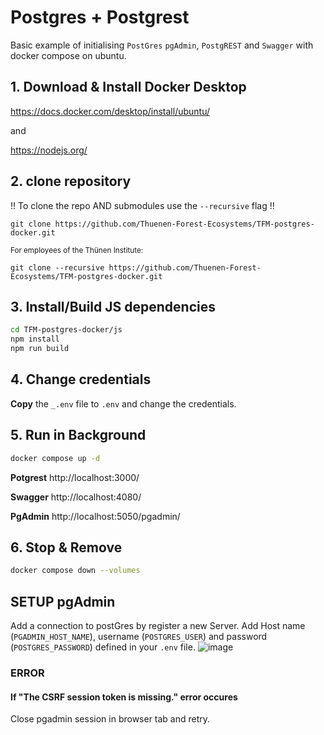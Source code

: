 # Postgres + Postgrest
Basic example of initialising ```PostGres``` ```pgAdmin```, ```PostgREST``` and ```Swagger``` with docker compose on ubuntu.

## 1. Download & Install Docker Desktop

https://docs.docker.com/desktop/install/ubuntu/

and

https://nodejs.org/

## 2. clone repository
!! To clone the repo AND submodules use the ```--recursive``` flag !!
```
git clone https://github.com/Thuenen-Forest-Ecosystems/TFM-postgres-docker.git
```

<sub>For employees of the Thünen Institute:</sub>
```
git clone --recursive https://github.com/Thuenen-Forest-Ecosystems/TFM-postgres-docker.git
```


## 3. Install/Build JS dependencies
```bash
cd TFM-postgres-docker/js
npm install
npm run build
```

## 4. Change credentials
**Copy** the ```_.env``` file to ```.env``` and change the credentials.



## 5. Run in Background

```bash
docker compose up -d
```

**Potgrest**
http://localhost:3000/

**Swagger**
http://localhost:4080/

**PgAdmin**
http://localhost:5050/pgadmin/


## 6. Stop & Remove

```bash
docker compose down --volumes
```

## SETUP pgAdmin
Add a connection to postGres by register a new Server. Add Host name (```PGADMIN_HOST_NAME```), username (```POSTGRES_USER```) and password (```POSTGRES_PASSWORD```) defined in your ```.env``` file.
![image](https://github.com/Thuenen-Forest-Ecosystems/TFM-postgres-docker/assets/11278402/a0d44a13-6dea-4071-928c-26f0c7ccc4fb)


### ERROR
#### If "The CSRF session token is missing." error occures
Close pgadmin session in browser tab and retry.
